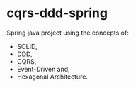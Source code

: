 # cqrs-ddd-spring

Spring java project using the concepts of:

* SOLID,
* DDD,
* CQRS,
* Event-Driven and,
* Hexagonal Architecture.
